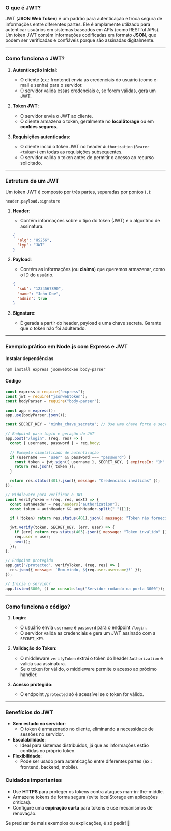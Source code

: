 ### O que é JWT?

JWT (**JSON Web Token**) é um padrão para autenticação e troca segura de informações entre diferentes partes. Ele é amplamente utilizado para autenticar usuários em sistemas baseados em APIs (como RESTful APIs). Um token JWT contém informações codificadas em formato **JSON**, que podem ser verificadas e confiáveis porque são assinadas digitalmente.

---

### Como funciona o JWT?

1. **Autenticação inicial**:
   - O cliente (ex.: frontend) envia as credenciais do usuário (como e-mail e senha) para o servidor.
   - O servidor valida essas credenciais e, se forem válidas, gera um JWT.

2. **Token JWT**:
   - O servidor envia o JWT ao cliente.
   - O cliente armazena o token, geralmente no **localStorage** ou em **cookies seguros**.

3. **Requisições autenticadas**:
   - O cliente inclui o token JWT no header `Authorization` (`Bearer <token>`) em todas as requisições subsequentes.
   - O servidor valida o token antes de permitir o acesso ao recurso solicitado.

---

### Estrutura de um JWT

Um token JWT é composto por três partes, separadas por pontos (`.`):

```
header.payload.signature
```

1. **Header**:
   - Contém informações sobre o tipo do token (JWT) e o algoritmo de assinatura.
   ```json
   {
     "alg": "HS256",
     "typ": "JWT"
   }
   ```

2. **Payload**:
   - Contém as informações (ou **claims**) que queremos armazenar, como o ID do usuário.
   ```json
   {
     "sub": "1234567890",
     "name": "John Doe",
     "admin": true
   }
   ```

3. **Signature**:
   - É gerada a partir do header, payload e uma chave secreta. Garante que o token não foi adulterado.

---

### Exemplo prático em Node.js com Express e JWT

#### Instalar dependências

```bash
npm install express jsonwebtoken body-parser
```

#### Código

```javascript
const express = require("express");
const jwt = require("jsonwebtoken");
const bodyParser = require("body-parser");

const app = express();
app.use(bodyParser.json());

const SECRET_KEY = "minha_chave_secreta"; // Use uma chave forte e secreta

// Endpoint para login e geração do JWT
app.post("/login", (req, res) => {
  const { username, password } = req.body;

  // Exemplo simplificado de autenticação
  if (username === "user" && password === "password") {
    const token = jwt.sign({ username }, SECRET_KEY, { expiresIn: "1h" });
    return res.json({ token });
  }

  return res.status(401).json({ message: "Credenciais inválidas" });
});

// Middleware para verificar o JWT
const verifyToken = (req, res, next) => {
  const authHeader = req.headers["authorization"];
  const token = authHeader && authHeader.split(" ")[1];

  if (!token) return res.status(401).json({ message: "Token não fornecido" });

  jwt.verify(token, SECRET_KEY, (err, user) => {
    if (err) return res.status(403).json({ message: "Token inválido" });
    req.user = user;
    next();
  });
};

// Endpoint protegido
app.get("/protected", verifyToken, (req, res) => {
  res.json({ message: `Bem-vindo, ${req.user.username}!` });
});

// Inicia o servidor
app.listen(3000, () => console.log("Servidor rodando na porta 3000"));
```

---

### Como funciona o código?

1. **Login**:
   - O usuário envia `username` e `password` para o endpoint `/login`.
   - O servidor valida as credenciais e gera um JWT assinado com a `SECRET_KEY`.

2. **Validação do Token**:
   - O middleware `verifyToken` extrai o token do header `Authorization` e valida sua assinatura.
   - Se o token for válido, o middleware permite o acesso ao próximo handler.

3. **Acesso protegido**:
   - O endpoint `/protected` só é acessível se o token for válido.

---

### Benefícios do JWT

- **Sem estado no servidor**:
  - O token é armazenado no cliente, eliminando a necessidade de sessões no servidor.
- **Escalabilidade**:
  - Ideal para sistemas distribuídos, já que as informações estão contidas no próprio token.
- **Flexibilidade**:
  - Pode ser usado para autenticação entre diferentes partes (ex.: frontend, backend, mobile).

### Cuidados importantes

- Use **HTTPS** para proteger os tokens contra ataques man-in-the-middle.
- Armazene tokens de forma segura (evite localStorage em aplicações críticas).
- Configure uma **expiração curta** para tokens e use mecanismos de renovação.

Se precisar de mais exemplos ou explicações, é só pedir! 🚀
